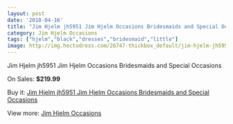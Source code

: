 ```yaml
---
layout: post
date: '2018-04-16'
title: "Jim Hjelm jh5951 Jim Hjelm Occasions Bridesmaids and Special Occasions"
category: Jim Hjelm Occasions
tags: ["hjelm","black","dresses","bridesmaid","little"]
image: http://img.hectodress.com/26747-thickbox_default/jim-hjelm-jh5951-jim-hjelm-occasions-bridesmaids-and-special-occasions.jpg
---
```

Jim Hjelm jh5951 Jim Hjelm Occasions Bridesmaids and Special Occasions

On Sales: **$219.99**
<a href="https://www.hectodress.com/jim-hjelm-occasions/12407-jim-hjelm-jh5951-jim-hjelm-occasions-bridesmaids-and-special-occasions.html"><amp-img layout="responsive" width="600" height="600" src="//img.hectodress.com/26747-thickbox_default/jim-hjelm-jh5951-jim-hjelm-occasions-bridesmaids-and-special-occasions.jpg" alt="Jim Hjelm jh5951 Jim Hjelm Occasions Bridesmaids and Special Occasions 0" /></a>
<a href="https://www.hectodress.com/jim-hjelm-occasions/12407-jim-hjelm-jh5951-jim-hjelm-occasions-bridesmaids-and-special-occasions.html"><amp-img layout="responsive" width="600" height="600" src="//img.hectodress.com/26749-thickbox_default/jim-hjelm-jh5951-jim-hjelm-occasions-bridesmaids-and-special-occasions.jpg" alt="Jim Hjelm jh5951 Jim Hjelm Occasions Bridesmaids and Special Occasions 1" /></a>
<a href="https://www.hectodress.com/jim-hjelm-occasions/12407-jim-hjelm-jh5951-jim-hjelm-occasions-bridesmaids-and-special-occasions.html"><amp-img layout="responsive" width="600" height="600" src="//img.hectodress.com/26748-thickbox_default/jim-hjelm-jh5951-jim-hjelm-occasions-bridesmaids-and-special-occasions.jpg" alt="Jim Hjelm jh5951 Jim Hjelm Occasions Bridesmaids and Special Occasions 2" /></a>

Buy it: [Jim Hjelm jh5951 Jim Hjelm Occasions Bridesmaids and Special Occasions](https://www.hectodress.com/jim-hjelm-occasions/12407-jim-hjelm-jh5951-jim-hjelm-occasions-bridesmaids-and-special-occasions.html "Jim Hjelm jh5951 Jim Hjelm Occasions Bridesmaids and Special Occasions")

View more: [Jim Hjelm Occasions](https://www.hectodress.com/190-jim-hjelm-occasions "Jim Hjelm Occasions")